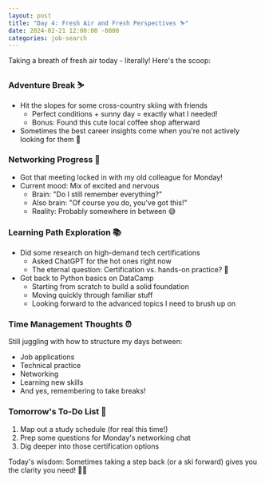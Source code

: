 ```yaml
---
layout: post
title: "Day 4: Fresh Air and Fresh Perspectives ⛷️"
date: 2024-02-21 12:00:00 -0800
categories: job-search
---
```


Taking a breath of fresh air today - literally! Here's the scoop:

### Adventure Break ⛷️
* Hit the slopes for some cross-country skiing with friends
  * Perfect conditions + sunny day = exactly what I needed! 
  * Bonus: Found this cute local coffee shop afterward
* Sometimes the best career insights come when you're not actively looking for them 🌟

### Networking Progress 📅
* Got that meeting locked in with my old colleague for Monday! 
* Current mood: Mix of excited and nervous
  * Brain: "Do I still remember everything?"
  * Also brain: "Of course you do, you've got this!" 
  * Reality: Probably somewhere in between 😅

### Learning Path Exploration 📚
* Did some research on high-demand tech certifications
  * Asked ChatGPT for the hot ones right now
  * The eternal question: Certification vs. hands-on practice? 🤔
* Got back to Python basics on DataCamp
  * Starting from scratch to build a solid foundation
  * Moving quickly through familiar stuff
  * Looking forward to the advanced topics I need to brush up on

### Time Management Thoughts ⏰
Still juggling with how to structure my days between:
* Job applications
* Technical practice
* Networking
* Learning new skills
* And yes, remembering to take breaks! 

### Tomorrow's To-Do List 📝
1. Map out a study schedule (for real this time!)
2. Prep some questions for Monday's networking chat
3. Dig deeper into those certification options

Today's wisdom: Sometimes taking a step back (or a ski forward) gives you the clarity you need! 🎿✨



